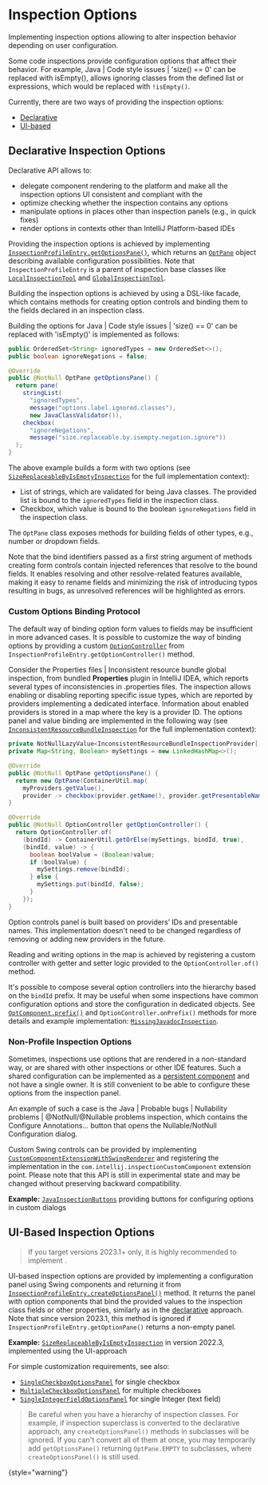 <!-- Copyright 2000-2024 JetBrains s.r.o. and contributors. Use of this source code is governed by the Apache 2.0 license. -->

# Inspection Options

<link-summary>Implementing inspection options allowing to alter inspection behavior depending on user configuration.</link-summary>

Some code inspections provide configuration options that affect their behavior.
For example, <ui-path>Java | Code style issues | 'size() == 0' can be replaced with isEmpty()</ui-path>, allows ignoring classes from the defined list or expressions, which would be replaced with `!isEmpty()`.

Currently, there are two ways of providing the inspection options:
* [Declarative](#declarative-inspection-options)
* [UI-based](#ui-based-inspection-options)

## Declarative Inspection Options
<primary-label ref="2023.1"/>

Declarative API allows to:
* delegate component rendering to the platform and make all the inspection options UI consistent and compliant with the [](ui_guidelines_welcome.topic)
* optimize checking whether the inspection contains any options
* manipulate options in places other than inspection panels (e.g., in quick fixes)
* render options in contexts other than IntelliJ Platform-based IDEs

Providing the inspection options is achieved by implementing
[`InspectionProfileEntry.getOptionsPane()`](%gh-ic%/platform/analysis-api/src/com/intellij/codeInspection/InspectionProfileEntry.java),
which returns an
[`OptPane`](%gh-ic%/platform/analysis-api/src/com/intellij/codeInspection/options/OptPane.java)
object describing available configuration possibilities.
Note that `InspectionProfileEntry` is a parent of inspection base classes like
[`LocalInspectionTool`](%gh-ic%/platform/analysis-api/src/com/intellij/codeInspection/LocalInspectionTool.java)
and
[`GlobalInspectionTool`](%gh-ic%/platform/analysis-api/src/com/intellij/codeInspection/GlobalInspectionTool.java).

Building the inspection options is achieved by using a DSL-like facade, which contains methods for creating option controls and binding them to the fields declared in an inspection class.

Building the options for <ui-path>Java | Code style issues | 'size() == 0' can be replaced with 'isEmpty()'</ui-path> is implemented as follows:

```java
public OrderedSet<String> ignoredTypes = new OrderedSet<>();
public boolean ignoreNegations = false;

@Override
public @NotNull OptPane getOptionsPane() {
  return pane(
    stringList(
      "ignoredTypes",
      message("options.label.ignored.classes"),
      new JavaClassValidator()),
    checkbox(
      "ignoreNegations",
      message("size.replaceable.by.isempty.negation.ignore"))
  );
}
```

The above example builds a form with two options (see
[`SizeReplaceableByIsEmptyInspection`](%gh-ic%/java/java-impl/src/com/siyeh/ig/style/SizeReplaceableByIsEmptyInspection.java)
for the full implementation context):
* List of strings, which are validated for being Java classes. The provided list is bound to the `ignoredTypes` field in the inspection class.
* Checkbox, which value is bound to the boolean `ignoreNegations` field in the inspection class.

The `OptPane` class exposes methods for building fields of other types, e.g., number or dropdown fields.

Note that the bind identifiers passed as a first string argument of methods creating form controls contain injected references that resolve to the bound fields.
It enables resolving and other resolve-related features available, making it easy to rename fields and minimizing the risk of introducing typos resulting in bugs, as unresolved references will be highlighted as errors.

### Custom Options Binding Protocol

The default way of binding option form values to fields may be insufficient in more advanced cases.
It is possible to customize the way of binding options by providing a custom
[`OptionController`](%gh-ic%/platform/analysis-api/src/com/intellij/codeInspection/options/OptionController.java)
from `InspectionProfileEntry.getOptionController()` method.

Consider the <ui-path>Properties files | Inconsistent resource bundle</ui-path> global inspection, from bundled **Properties** plugin in IntelliJ IDEA, which reports several types of inconsistencies in <path>.properties</path> files.
The inspection allows enabling or disabling reporting specific issue types, which are reported by providers implementing a dedicated interface.
Information about enabled providers is stored in a map where the key is a provider ID.
The options panel and value binding are implemented in the following way (see
[`InconsistentResourceBundleInspection`](%gh-ic%/plugins/java-i18n/src/com/intellij/codeInspection/i18n/inconsistentResourceBundle/InconsistentResourceBundleInspection.java)
for the full implementation context):

```java
private NotNullLazyValue<InconsistentResourceBundleInspectionProvider[]> myProviders = ...;
private Map<String, Boolean> mySettings = new LinkedHashMap<>();

@Override
public @NotNull OptPane getOptionsPane() {
  return new OptPane(ContainerUtil.map(
    myProviders.getValue(),
    provider -> checkbox(provider.getName(), provider.getPresentableName())));
}

@Override
public @NotNull OptionController getOptionController() {
  return OptionController.of(
    (bindId) -> ContainerUtil.getOrElse(mySettings, bindId, true),
    (bindId, value) -> {
      boolean boolValue = (Boolean)value;
      if (boolValue) {
        mySettings.remove(bindId);
      } else {
        mySettings.put(bindId, false);
      }
    });
}
```

Option controls panel is built based on providers’ IDs and presentable names.
This implementation doesn't need to be changed regardless of removing or adding new providers in the future.

Reading and writing options in the map is achieved by registering a custom controller with getter and setter logic provided to the `OptionController.of()` method.

It's possible to compose several option controllers into the hierarchy based on the `bindId` prefix.
It may be useful when some inspections have common configuration options and store the configuration in dedicated objects.
See
[`OptComponent.prefix()`](%gh-ic%/platform/analysis-api/src/com/intellij/codeInspection/options/OptComponent.java)
and `OptionController.onPrefix()` methods for more details and example implementation:
[`MissingJavadocInspection`](%gh-ic%/java/java-impl/src/com/intellij/codeInspection/javaDoc/MissingJavadocInspection.java).

### Non-Profile Inspection Options

Sometimes, inspections use options that are rendered in a non-standard way, or are shared with other inspections or other IDE features.
Such a shared configuration can be implemented as a [persistent component](persisting_state_of_components.md) and not have a single owner.
It is still convenient to be able to configure these options from the inspection panel.

An example of such a case is the <ui-path>Java | Probable bugs | Nullability problems | @NotNull/@Nullable problems</ui-path> inspection, which contains the <control>Configure Annotations…</control> button that opens the <control>Nullable/NotNull Configuration</control> dialog.

Custom Swing controls can be provided by implementing
[`CustomComponentExtensionWithSwingRenderer`](%gh-ic%/platform/lang-api/src/com/intellij/codeInspection/ui/CustomComponentExtensionWithSwingRenderer.java)
and registering the implementation in the `com.intellij.inspectionCustomComponent` extension point.
Please note that this API is still in experimental state and may be changed without preserving backward compatibility.

**Example:**
[`JavaInspectionButtons`](%gh-ic%/java/java-impl/src/com/intellij/codeInsight/options/JavaInspectionButtons.java)
providing buttons for configuring options in custom dialogs

## UI-Based Inspection Options

> If you target versions 2023.1+ only, it is highly recommended to implement [](#declarative-inspection-options).

UI-based inspection options are provided by implementing a configuration panel using Swing components and returning it from [`InspectionProfileEntry.createOptionsPanel()`](%gh-ic%/platform/analysis-api/src/com/intellij/codeInspection/InspectionProfileEntry.java) method.
It returns the panel with option components that bind the provided values to the inspection class fields or other properties, similarly as in the [declarative](#declarative-inspection-options) approach.
Note that since version 2023.1, this method is ignored if `InspectionProfileEntry.getOptionPane()` returns a non-empty panel.

**Example:**
[`SizeReplaceableByIsEmptyInspection`](%gh-ic-223%/plugins/InspectionGadgets/src/com/siyeh/ig/style/SizeReplaceableByIsEmptyInspection.java)
in version 2022.3, implemented using the UI-approach

For simple customization requirements, see also:
* [`SingleCheckboxOptionsPanel`](%gh-ic%/platform/lang-api/src/com/intellij/codeInspection/ui/SingleCheckboxOptionsPanel.java) for single checkbox
* [`MultipleCheckboxOptionsPanel`](%gh-ic%/platform/lang-api/src/com/intellij/codeInspection/ui/MultipleCheckboxOptionsPanel.java) for multiple checkboxes
* [`SingleIntegerFieldOptionsPanel`](%gh-ic%/platform/lang-api/src/com/intellij/codeInspection/ui/SingleIntegerFieldOptionsPanel.java) for single Integer (text field)

> Be careful when you have a hierarchy of inspection classes.
> For example, if inspection superclass is converted to the declarative approach, any `createOptionsPanel()` methods in subclasses will be ignored.
> If you can't convert all of them at once, you may temporarily add `getOptionsPane()` returning `OptPane.EMPTY` to subclasses, where `createOptionsPanel()` is still used.
>
{style="warning"}
